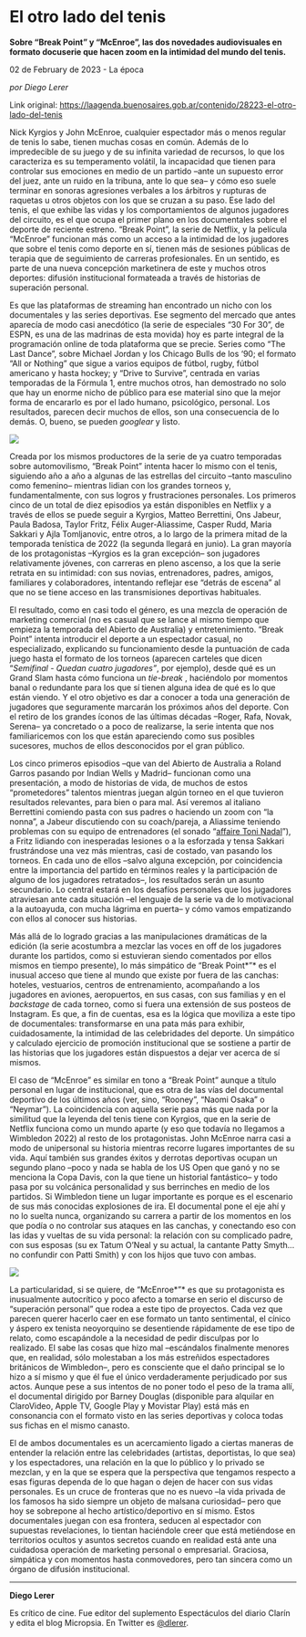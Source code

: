 # El otro lado del tenis

**Sobre “Break Point” y “McEnroe”, las dos novedades audiovisuales en formato docuserie que hacen zoom en la intimidad del mundo del tenis.**

02 de February de 2023 - La época

_por Diego Lerer_

Link original: https://laagenda.buenosaires.gob.ar/contenido/28223-el-otro-lado-del-tenis



Nick Kyrgios y John McEnroe, cualquier espectador más o menos regular de tenis lo sabe, tienen muchas cosas en común. Además de lo impredecible de su juego y de su infinita variedad de recursos, lo que los caracteriza es su temperamento volátil, la incapacidad que tienen para controlar sus emociones en medio de un partido –ante un supuesto error del juez, ante un ruido en la tribuna, ante lo que sea– y cómo eso suele terminar en sonoras agresiones verbales a los árbitros y rupturas de raquetas u otros objetos con los que se cruzan a su paso. Ese lado del tenis, el que exhibe las vidas y los comportamientos de algunos jugadores del circuito, es el que ocupa el primer plano en los documentales sobre el deporte de reciente estreno. “Break Point”, la serie de Netflix, y la película “McEnroe” funcionan más como un acceso a la intimidad de los jugadores que sobre el tenis como deporte en sí, tienen más de sesiones públicas de terapia que de seguimiento de carreras profesionales. En un sentido, es parte de una nueva concepción marketinera de este y muchos otros deportes: difusión institucional formateada a través de historias de superación personal.




Es que las plataformas de streaming han encontrado un nicho con los documentales y las series deportivas. Ese segmento del mercado que antes aparecía de modo casi anecdótico (la serie de especiales “30 For 30”, de ESPN, es una de las madrinas de esta movida) hoy es parte integral de la programación online de toda plataforma que se precie. Series como “The Last Dance”, sobre Michael Jordan y los Chicago Bulls de los ‘90; el formato “All or Nothing” que sigue a varios equipos de fútbol, rugby, fútbol americano y hasta hockey; y “Drive to Survive”, centrada en varias temporadas de la Fórmula 1, entre muchos otros, han demostrado no solo que hay un enorme nicho de público para ese material sino que la mejor forma de encararlo es por el lado humano, psicológico, personal. Los resultados, parecen decir muchos de ellos, son una consecuencia de lo demás. O, bueno, se pueden *googlear* y listo.




![](https://cdn.feater.me/files/images/810300/d83cd9fe-1ce4-4be6-b398-181339cc767e.jpg)




Creada por los mismos productores de la serie de ya cuatro temporadas sobre automovilismo, “Break Point” intenta hacer lo mismo con el tenis, siguiendo año a año a algunas de las estrellas del circuito –tanto masculino como femenino– mientras lidian con los grandes torneos y, fundamentalmente, con sus logros y frustraciones personales. Los primeros cinco de un total de diez episodios ya están disponibles en Netflix y a través de ellos se puede seguir a Kyrgios, Matteo Berrettini, Ons Jabeur, Paula Badosa, Taylor Fritz, Félix Auger-Aliassime, Casper Rudd, Maria Sakkari y Ajla Tomljanovic, entre otros, a lo largo de la primera mitad de la temporada tenística de 2022 (la segunda llegará en junio). La gran mayoría de los protagonistas –Kyrgios es la gran excepción– son jugadores relativamente jóvenes, con carreras en pleno ascenso, a los que la serie retrata en su intimidad: con sus novias, entrenadores, padres, amigos, familiares y colaboradores, intentando reflejar ese “detrás de escena” al que no se tiene acceso en las transmisiones deportivas habituales.




El resultado, como en casi todo el género, es una mezcla de operación de marketing comercial (no es casual que se lance al mismo tiempo que empieza la temporada del Abierto de Australia) y entretenimiento. “Break Point” intenta introducir el deporte a un espectador casual, no especializado, explicando su funcionamiento desde la puntuación de cada juego hasta el formato de los torneos (aparecen carteles que dicen “*Semifinal - Quedan cuatro jugadores”*, por ejemplo), desde qué es un Grand Slam hasta cómo funciona un *tie-break* , haciéndolo por momentos banal o redundante para los que sí tienen alguna idea de qué es lo que están viendo. Y el otro objetivo es dar a conocer a toda una generación de jugadores que seguramente marcarán los próximos años del deporte. Con el retiro de los grandes íconos de las últimas décadas –Roger, Rafa, Novak, Serena– ya concretado o a poco de realizarse, la serie intenta que nos familiaricemos con los que están apareciendo como sus posibles sucesores, muchos de ellos desconocidos por el gran público.




Los cinco primeros episodios –que van del Abierto de Australia a Roland Garros pasando por Indian Wells y Madrid– funcionan como una presentación, a modo de historias de vida, de muchos de estos “prometedores” talentos mientras juegan algún torneo en el que tuvieron resultados relevantes, para bien o para mal. Así veremos al italiano Berrettini comiendo pasta con sus padres o haciendo un zoom con “la nonna”, a Jabeur discutiendo con su coach/pareja, a Aliassime teniendo problemas con su equipo de entrenadores (el sonado “[affaire Toni Nadal](https://www.ole.com.ar/tenis/toni-nadal-rafael-nadal-aliassime_0_la11eOWXlA.html)”), a Fritz lidiando con inesperadas lesiones o a la esforzada y tensa Sakkari frustrándose una vez más mientras, casi de costado, van pasando los torneos. En cada uno de ellos –salvo alguna excepción, por coincidencia entre la importancia del partido en términos reales y la participación de alguno de los jugadores retratados–, los resultados serán un asunto secundario. Lo central estará en los desafíos personales que los jugadores atraviesan ante cada situación –el lenguaje de la serie va de lo motivacional a la autoayuda, con mucha lágrima en puerta– y cómo vamos empatizando con ellos al conocer sus historias.




Más allá de lo logrado gracias a las manipulaciones dramáticas de la edición (la serie acostumbra a mezclar las voces en off de los jugadores durante los partidos, como si estuvieran siendo comentados por ellos mismos en tiempo presente), lo más simpático de “Break Point*”* es el inusual acceso que tiene al mundo que existe por fuera de las canchas: hoteles, vestuarios, centros de entrenamiento, acompañando a los jugadores en aviones, aeropuertos, en sus casas, con sus familias y en el *backstage* de cada torneo, como si fuera una extensión de sus posteos de Instagram. Es que, a fin de cuentas, esa es la lógica que moviliza a este tipo de documentales: transformarse en una pata más para exhibir, cuidadosamente, la intimidad de las celebridades del deporte. Un simpático y calculado ejercicio de promoción institucional que se sostiene a partir de las historias que los jugadores están dispuestos a dejar ver acerca de sí mismos.




El caso de “McEnroe” es similar en tono a “Break Point” aunque a título personal en lugar de institucional, que es otra de las vías del documental deportivo de los últimos años (ver, sino, “Rooney”, “Naomi Osaka” o “Neymar”). La coincidencia con aquella serie pasa más que nada por la similitud que la leyenda del tenis tiene con Kyrgios, que en la serie de Netflix funciona como un mundo aparte (y eso que todavía no llegamos a Wimbledon 2022) al resto de los protagonistas. John McEnroe narra casi a modo de unipersonal su historia mientras recorre lugares importantes de su vida. Aquí también sus grandes éxitos y derrotas deportivas ocupan un segundo plano –poco y nada se habla de los US Open que ganó y no se menciona la Copa Davis, con la que tiene un historial fantástico– y todo pasa por su volcánica personalidad y sus berrinches en medio de los partidos. Si Wimbledon tiene un lugar importante es porque es el escenario de sus más conocidas explosiones de ira. El documental pone el eje ahí y no lo suelta nunca, organizando su carrera a partir de los momentos en los que podía o no controlar sus ataques en las canchas, y conectando eso con las idas y vueltas de su vida personal: la relación con su complicado padre, con sus esposas (su ex Tatum O’Neal y su actual, la cantante Patty Smyth… no confundir con Patti Smith) y con los hijos que tuvo con ambas.




![](https://cdn.feater.me/files/images/810304/43c8f138-0d54-44a6-b9d0-2b5542965fa3.jpg)




La particularidad, si se quiere, de “McEnroe*”* es que su protagonista es inusualmente autocrítico y poco afecto a tomarse en serio el discurso de “superación personal” que rodea a este tipo de proyectos. Cada vez que parecen querer hacerlo caer en ese formato un tanto sentimental, el cínico y áspero ex tenista neoyorquino se desentiende rápidamente de ese tipo de relato, como escapándole a la necesidad de pedir disculpas por lo realizado. El sabe las cosas que hizo mal –escándalos finalmente menores que, en realidad, sólo molestaban a los más estreñidos espectadores británicos de Wimbledon–, pero es consciente que el daño principal se lo hizo a sí mismo y que él fue el único verdaderamente perjudicado por sus actos. Aunque pese a sus intentos de no poner todo el peso de la trama allí, el documental dirigido por Barney Douglas (disponible para alquilar en ClaroVideo, Apple TV, Google Play y Movistar Play) está más en consonancia con el formato visto en las series deportivas y coloca todas sus fichas en el mismo canasto.




El de ambos documentales es un acercamiento ligado a ciertas maneras de entender la relación entre las celebridades (artistas, deportistas, lo que sea) y los espectadores, una relación en la que lo público y lo privado se mezclan, y en la que se espera que la perspectiva que tengamos respecto a esas figuras dependa de lo que hagan o dejen de hacer con sus vidas personales. Es un cruce de fronteras que no es nuevo –la vida privada de los famosos ha sido siempre un objeto de malsana curiosidad– pero que hoy se sobrepone al hecho artístico/deportivo en sí mismo. Estos documentales juegan con esa frontera, seducen al espectador con supuestas revelaciones, lo tientan haciéndole creer que está metiéndose en territorios ocultos y asuntos secretos cuando en realidad está ante una cuidadosa operación de marketing personal o empresarial. Graciosa, simpática y con momentos hasta conmovedores, pero tan sincera como un órgano de difusión institucional.




---




**Diego Lerer**




Es crítico de cine. Fue editor del suplemento Espectáculos del diario Clarín y edita el blog Micropsia. En Twitter es [@dlerer](https://twitter.com/dlerer).



